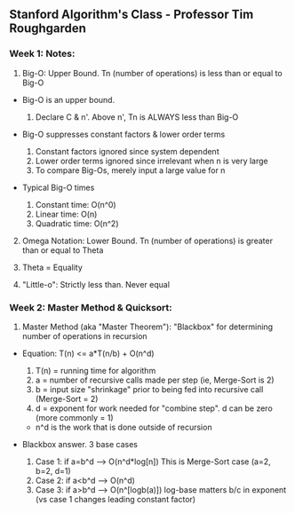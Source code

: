 ## Stanford Algorithm's Class - Professor Tim Roughgarden

### Week 1: Notes:

1. Big-O:  Upper Bound.  Tn (number of operations) is less than or equal to Big-O
  * Big-O is an upper bound.  
    1. Declare C & n'.  Above n', Tn is ALWAYS less than Big-O

  * Big-O suppresses constant factors & lower order terms
    1. Constant factors ignored since system dependent
    2. Lower order terms ignored since irrelevant when n is very large
    3. To compare Big-Os, merely input a large value for n

  * Typical Big-O times
    1. Constant time:   O(n^0)
    2. Linear time:     O(n)
    3. Quadratic time:  O(n^2)

2. Omega Notation:  Lower Bound.  Tn (number of operations) is greater than or equal to Theta

3.  Theta = Equality

4.  "Little-o":  Strictly less than.  Never equal

### Week 2: Master Method & Quicksort:

1. Master Method (aka "Master Theorem"): "Blackbox" for determining number of operations in recursion
  * Equation: T(n) <= a*T(n/b) + O(n^d)
    1. T(n) = running time for algorithm
    2. a = number of recursive calls made per step (ie, Merge-Sort is 2)
    3. b = input size "shrinkage" prior to being fed into recursive call (Merge-Sort = 2)
    4. d = exponent for work needed for "combine step".  d can be zero (more commonly = 1)
      * n^d is the work that is done outside of recursion

  * Blackbox answer.  3 base cases
    1. Case 1:  if a=b^d  --> O(n^d*log[n])   This is Merge-Sort case (a=2, b=2, d=1)
    2. Case 2:  if a<b^d  --> O(n^d)
    3. Case 3:  if a>b^d  --> O(n^[logb(a)])  log-base matters b/c in exponent (vs case 1 changes leading constant factor)
